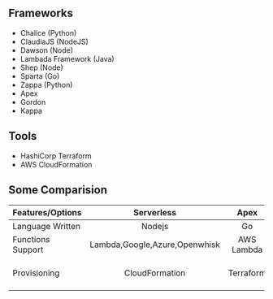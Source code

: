 ## Frameworks

* Chalice (Python)
* ClaudiaJS (NodeJS)
* Dawson (Node)
* Lambada Framework (Java)
* Shep (Node)
* Sparta (Go)
* Zappa (Python)
* Apex 
* Gordon
* Kappa

## Tools 

* HashiCorp Terraform 
* AWS CloudFormation

## Some Comparision

| Features/Options |        Serverless           |        Apex         |      Chalice          |       Zappa      |      SAM   |
| -----------------|:---------------------------:|:-------------------:|:---------------------:|:----------------:|:-----------:|
|Language Written  |Nodejs | Go | Python| Python | Python|
|Functions Support |Lambda,Google,Azure,Openwhisk | AWS Lambda | AWS Lambda| AWS Lambda| AWS Lambda  |
|Provisioning      | CloudFormation| Terraform | Cloudformation |Cloudformation|YML/JSON Based Template |


